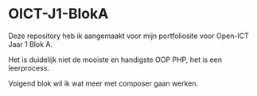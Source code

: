 # OICT-J1-BlokA

Deze repository heb ik aangemaakt voor mijn portfoliosite voor Open-ICT Jaar 1 Blok A.

Het is duidelijk niet de mooiste en handigste OOP PHP, het is een leerprocess.

Volgend blok wil ik wat meer met composer gaan werken.
